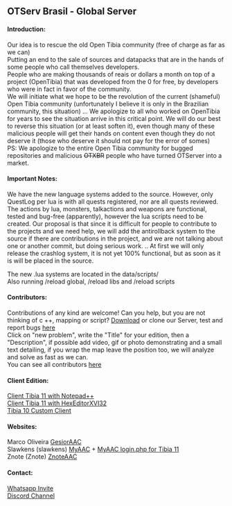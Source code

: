 ## OTServ Brasil - Global Server

#### Introduction:
Our idea is to rescue the old Open Tibia community (free of charge as far as we can)<br>
Putting an end to the sale of sources and datapacks that are in the hands of some people who call themselves developers.<br>
People who are making thousands of reais or dollars a month on top of a project (OpenTibia) that was developed from the 0 for free, by developers who were in fact in favor of the community.<br>
We will initiate what we hope to be the revolution of the current (shameful) Open Tibia community (unfortunately I believe it is only in the Brazilian community, this situation) ... We apologize to all who worked on OpenTibia for years to see the situation arrive in this critical point. We will do our best to reverse this situation (or at least soften it), even though many of these malicious people will get their hands on content even though they do not deserve it (those who deserve it should not pay for the error of somes)<br>
PS: We apologize to the entire Open Tibia community for bugged repositories and malicious <strike>OTXBR</strike> people who have turned OTServer into a market.<br>

#### Important Notes:
We have the new language systems added to the source. However, only QuestLog per lua is with all quests registered, nor are all quests reviewed.<br>
The actions by lua, monsters, talkactions and weapons are functional, tested and bug-free (apparently), however the lua scripts need to be created. Our proposal is that since it is difficult for people to contribute to the projects and we need help, we will add the antirollback system to the source if there are contributions in the project, and we are not talking about one or another commit, but doing serious work. .. At first we will only release the crashlog system, it is not yet 100% functional, but as soon as it is will be placed in the source.<br>

The new .lua systems are located in the data/scripts/<br>
Also running /reload global, /reload libs and /reload scripts<br>

#### Contributors:
Contributions of any kind are welcome! Can you help, but you are not thinking of c ++, mapping or script? [Download](https://github.com/opentibiabr/OTServBR-Global/archive/master.zip) or clone our Server, test and report bugs [here](https://github.com/opentibiabr/OTServBR-Global/issues)<br>
Click on "new problem", write the "Title" for your edition, then a "Description", if possible add video, gif or photo demonstrating and a small text detailing, if you wrap the map leave the position too, we will analyze and solve as fast as we can.<br>
You can see all contributors [here](https://github.com/opentibiabr/OTServBR-Global/graphs/contributors)<br>

#### Client Edition:
[Client Tibia 11 with Notepad++](https://forums.otserv.com.br/index.php?/forums/topic/167592-cliente-tibia-11-com-notepad/)<br>
[Client Tibia 11 with HexEditorXVI32](https://forums.otserv.com.br/index.php?/forums/topic/167611-cliente-tibia-11-com-hexeditorxvi32/)<br>
[Tibia 10 Custom Client](https://gitlab.com/open-tibia-br/otservbr-clients/)<br>

#### Websites:
Marco Oliveira [GesiorAAC](https://github.com/marcomoa/gesior-aac/archive/master.zip)<br>
Slawkens (slawkens) [MyAAC](https://github.com/slawkens/myaac/archive/master.zip) + [MyAAC login.php for Tibia 11](https://github.com/slawkens/myaac-tibia11-login/releases/download/v1.3/myaac-tibia11-login-v1.3.zip)<br>
Znote (Znote) [ZnoteAAC](https://github.com/Znote/ZnoteAAC/archive/master.zip)<br>

#### Contact:
[Whatsapp Invite](https://chat.whatsapp.com/FWca9zJxOnXHlcxyjfwXaQ)<br>
[Discord Channel](https://discord.gg/3NxYnyV)<br>
